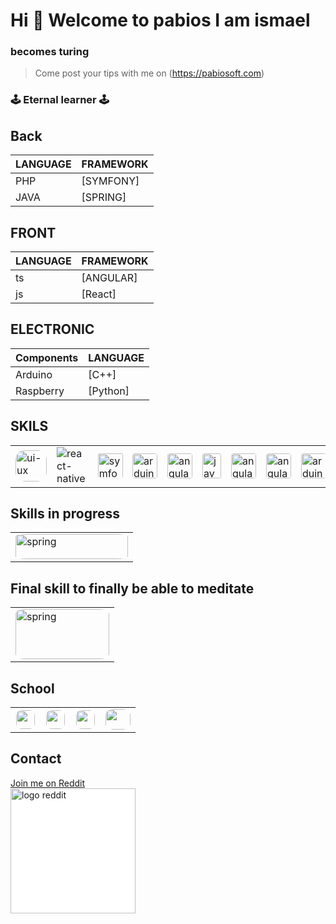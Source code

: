 
# Hi 👋 Welcome to pabios I am ismael
### becomes turing
> Come post your tips with me on (https://pabiosoft.com)
### 🕹️ Eternal learner 🕹️

## Back
 
| LANGUAGE | FRAMEWORK |
| ------ | ------ |
| PHP | [SYMFONY] |
| JAVA | [SPRING] |

 
## FRONT
| LANGUAGE    |    FRAMEWORK |
| ------    | ------ |
| ts | [ANGULAR] |
| js | [React] |

## ELECTRONIC
| Components |    LANGUAGE |
| ------    | ------ |
| Arduino | [C++] |
| Raspberry | [Python] |
 

## SKILS
<table>
    <tr>
        <td> 
            <img alt="ui-ux" src="https://www.ux-ui.net/ux/uploads/2017/03/ux-ui-logo.svg" width="50" style="border:1px solid none; 
            border-radius:30% ">
        </td>
        <td> 
            <img alt="react-native" src="https://miro.medium.com/max/800/1*M10QaO1mZCk_jvH2EBNmaQ.jpeg">
        </td>
         <td> 
            <img alt="symfony" src="https://symfony.com/logos/symfony_black_03.png" width="40" style="border:1px solid none; border-radius:10%;padding:2%">
        </td>
      <td> 
            <img alt="arduino" src="https://upload.wikimedia.org/wikipedia/commons/thumb/8/87/Arduino_Logo.svg/640px-Arduino_Logo.svg.png" width="40" height="40" style="border:1px solid none; border-radius:10%;   ">
        </td>
        <td> 
            <img alt="angular" src="https://upload.wikimedia.org/wikipedia/commons/thumb/c/cf/Angular_full_color_logo.svg/640px-Angular_full_color_logo.svg.png" width="40" height="40" style="border:1px solid none; border-radius:10%;   ">
        </td>
        <td> 
            <img alt="java" src="https://upload.wikimedia.org/wikipedia/fr/thumb/2/2e/Java_Logo.svg/1200px-Java_Logo.svg.png" width="30" height="40" style="border:1px solid none; border-radius:10%;   ">
        </td>
        <td> 
            <img alt="angular" src="https://upload.wikimedia.org/wikipedia/commons/thumb/1/18/ISO_C%2B%2B_Logo.svg/1822px-ISO_C%2B%2B_Logo.svg.png" width="40" height="40" style="border:1px solid none; border-radius:10%;   ">
        </td>
         <td> 
            <img alt="angular" src="https://upload.wikimedia.org/wikipedia/fr/thumb/3/3b/Raspberry_Pi_logo.svg/1200px-Raspberry_Pi_logo.svg.png" width="40" height="40" style="border:1px solid none; border-radius:10%;   ">
        </td>
         <td> 
            <img alt="arduino" src="https://upload.wikimedia.org/wikipedia/commons/thumb/8/87/Arduino_Logo.svg/640px-Arduino_Logo.svg.png" width="40" height="40" style="border:1px solid none; border-radius:10%;   ">
        </td>
    </tr>
</table>

## Skills in progress
<table>
<tr>
    <td> 
            <img alt="spring" src="https://upload.wikimedia.org/wikipedia/commons/thumb/4/44/Spring_Framework_Logo_2018.svg/1280px-Spring_Framework_Logo_2018.svg.png" width="180" height="40" style="border:1px solid none; border-radius:10%;   ">
        </td>
</tr>
</table>

## Final skill to finally be able to meditate
   <table>
<tr>
    <td> 
            <img alt="spring" src="https://cdn.worldvectorlogo.com/logos/devops-2.svg" width="150" height="80" style="border:1px solid none; border-radius:10%;   ">
        </td>
</tr>
</table>

## School

<table>
    <tr>
        <td>
        <a href="https://3wa.fr/"> 
            <img src="https://3wa.fr/wp-content/uploads/2013/04/logo-grand.png" width="30" style="border:1px solid white; border-radius:30% "/>
        </a>
         </td>
         <td>
         <a href="https://openclassrooms.com/fr/"> 
            <img src="https://upload.wikimedia.org/wikipedia/fr/0/0d/Logo_OpenClassrooms.png" width="30" style="border:1px solid white; border-radius:30% "/>
            </a>
         </td>
          <td>
          <a href="https://www.univ-grenoble-alpes.fr/"> 
            <img src="https://upload.wikimedia.org/wikipedia/fr/2/25/Logo_Universit%C3%A9_Grenoble-Alpes.jpg" width="30" height="30" style="border:1px solid white; border-radius:30% "/>
            </a>
         </td>
          <td>
          <a href="http://udb-sn.com/"> 
            <img src="https://www.senegel.org/images/organisation/logo66-udb.jpg" width="40" height="33" style="border:1px solid none; border-radius:30% "/>
            </a>
         </td>
    </tr>
</table>
 
  
  ## Contact
  <a href="https://www.reddit.com/user/pabios_af/">Join me on Reddit<br/>
  <img src="https://upload.wikimedia.org/wikipedia/fr/thumb/5/58/Reddit_logo_new.svg/1280px-Reddit_logo_new.svg.png" alt="logo reddit" width="200" style="background-color:white;">
   </a>
